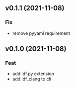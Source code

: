 ## v0.1.1 (2021-11-08)

### Fix

- remove pyyaml requirement

## v0.1.0 (2021-11-08)

### Feat

- add idf.py extension
- add idf_clang to cli
